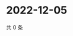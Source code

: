 # 2022-12-05

共 0 条

<!-- BEGIN WEIBO -->
<!-- 最后更新时间 Mon Dec 05 2022 08:25:47 GMT+0800 (China Standard Time) -->

<!-- END WEIBO -->
